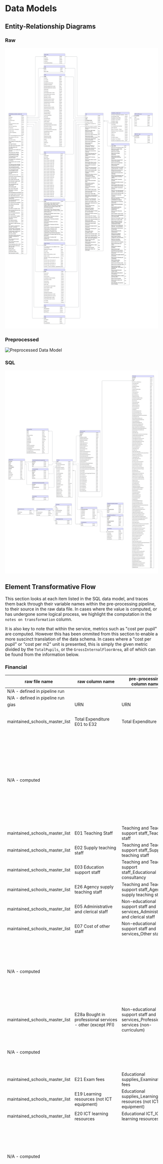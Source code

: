 # Data Models

## Entity-Relationship Diagrams

### Raw

![Raw Data Model](./images/fbit_raw_data_model.png)

### Preprocessed

![Preprocessed Data Model](./images/fbit_preprocessed_data_model.png)
### SQL

![SQL Data Model](./images/fbit_sql_data_model.png)


## Element Transformative Flow

This section looks at each item listed in the SQL data model, and traces them back through their variable names within the pre-processing pipeline, to their source in the raw data file. In cases where the value is computed, or has undergone some logical process, we highlight the computation in the `notes on transformation` column.

It is also key to note that within the service, metrics such as "cost per pupil" are computed. However this has been ommited from this section to enable a more suscinct translation of the data schema. In cases where a "cost per pupil" or "cost per m2" unit is presented, this is simply the given metric divided by the `TotalPupils`, or the `GrossInternalFloorArea`, all of which can be found from the information below.


### Financial

|  raw file name |  raw column name |  pre-processing column name | sql table column name |  notes on transformation |
|------------------|----------------|-----------------------------|-----------------------|--------------------------|
|     N/A - defined in pipeline run |   |        | RunType  |    |
|     N/A - defined in pipeline run |   |        | RunId  |    |
|     gias| URN  |     URN    |URN  |    |
|maintained_schools_master_list| Total Expenditure  E01 to E32  |     Total Expenditure    |TotalExpenditure  |  E30 Direct revenue financing (revenue contributions to capital) is not included in this summation    |  
|N/A - computed     |   |   |TotalTeachingSupportStaffCosts |Computed as the sum of Teaching and Teaching support, staff_Teaching staff, Teaching and Teaching support staff_Supply teaching staff, Teaching and Teaching support staff_Educational consultancy, Teaching and Teaching support staff_Education support staff, Teaching and Teaching support staff_Agency supply teaching staff|  
|maintained_schools_master_list| E01  Teaching Staff |    Teaching and Teaching support staff_Teaching staff    |TeachingStaffCosts  ||  
|maintained_schools_master_list| E02  Supply teaching staff  |     Teaching and Teaching support staff_Supply teaching staff    |SupplyTeachingStaffCosts  ||  
|maintained_schools_master_list|E03 Education support staff  |Teaching and Teaching support staff_Educational consultancy    |EducationSupportStaffCosts  ||  
|maintained_schools_master_list| E26 Agency supply teaching staff  |     Teaching and Teaching support staff_Agency supply teaching staff    |AgencySupplyTeachingStaffCosts  ||  
|maintained_schools_master_list| E05 Administrative and clerical staff  |     Non-educational support staff and services_Administrative and clerical staff    |AdministrativeClericalStaffCosts  ||
|maintained_schools_master_list| E07  Cost of other staff  |     Non-educational support staff and services_Other staff    |OtherStaffCosts  ||  
|N/A - computed|   |   |TotalNonEducationalSupportStaffCosts |Computed as the sum of Non-educational support staff and services_Administrative and clerical staff, Non-educational support staff and services_Other staff, Non-educational support staff and services_Professional services (non-curriculum)     |  
|maintained_schools_master_list| E28a  Bought in professional services - other (except PFI)  |     Non-educational support staff and services_Professional services (non-curriculum)    |ProfessionalServicesNonCurriculumCosts  ||  
|N/A - computed|   |   |TotalEducationalSuppliesCosts | Computed as the sum of Educational supplies_Examination fees, Educational supplies_Learning resources (not ICT equipment)   |  
|maintained_schools_master_list| E21  Exam fees  |     Educational supplies_Examination fees    |ExaminationFeesCosts  ||  
|maintained_schools_master_list| E19  Learning resources (not ICT equipment)  |     Educational supplies_Learning resources (not ICT equipment)    |LearningResourcesNonIctCosts  ||  
|maintained_schools_master_list| E20  ICT learning resources  |     Educational ICT_ICT learning resources    |LearningResourcesIctCosts  ||  
|N/A - computed|   |   |TotalPremisesStaffServiceCosts    |Computed as the sum of Premises staff and services_Cleaning and caretaking, Premises staff and services_Maintenance of premises, Premises staff and services_Other occupation costs, Premises staff and services_Premises staff |  
|maintained_schools_master_list| E14  Cleaning and caretaking  |     Premises staff and services_Cleaning and caretaking    |CleaningCaretakingCosts  ||  
|maintained_schools_master_list| E12  Building maintenance and improvement  |     Premises staff and services_Maintenance of premises    |MaintenancePremisesCosts  ||  
|maintained_schools_master_list| E18  Other occupation costs  |     Premises staff and services_Other occupation costs    |OtherOccupationCosts  ||  
|maintained_schools_master_list| E04  Premises staff  |     Premises staff and services_Premises staff    |PremisesStaffCosts  ||  
|N/A - computed|   |   |TotalUtilitiesCosts  |Computed as the sum of Utilities_Energy, Utilities_Water and sewerage|  
|maintained_schools_master_list| E16  Energy  |     Utilities_Energy    |EnergyCosts  ||  
|maintained_schools_master_list| E15  Water and sewerage  |     Utilities_Water and sewerage    |WaterSewerageCosts  ||  
|maintained_schools_master_list| E22 Administrative supplies  |     Administrative supplies_Administrative supplies (non educational)    |AdministrativeSuppliesNonEducationalCosts  ||  
|N/A - computed|   |   |TotalGrossCateringCosts |    Computed as the sum of Catering staff and supplies_Catering staff, Catering staff and supplies_Catering supplies     |  
|maintained_schools_master_list| E06 Catering staff  |     Catering staff and supplies_Catering staff    |CateringStaffCosts  ||  
|maintained_schools_master_list| E25  Catering supplies  |     Catering staff and supplies_Catering supplies    |CateringSuppliesCosts  ||  
|N/A - computed|   |   |TotalOtherCosts  |Computed as the sum of,Other costs_Other insurance premiums,Other costs_Direct revenue financing,Other costs_Grounds maintenance,Other costs_Indirect employee expense,Other costs_Interest charges for loan and bank,Other costs_PFI charges,Other costs_Rent and rates,Other costs_Special facilities,Other costs_Staff development and training,Other costs_Staff-related insurance,Other costs_Supply teacher insurance
|maintained_schools_master_list| E23  Other insurance premiums  |     Other costs_Other insurance premiums    |OtherInsurancePremiumsCosts  ||  
|maintained_schools_master_list| E30 Direct revenue financing (revenue contributions to capital)  |     Other costs_Direct revenue financing    |DirectRevenueFinancingCosts  ||  
|maintained_schools_master_list| E13  Grounds maintenance and improvement  |     Other costs_Grounds maintenance    |GroundsMaintenanceCosts  ||  
|maintained_schools_master_list| E08  Indirect employee expenses  |     Other costs_Indirect employee expenses    |IndirectEmployeeExpenses  ||  
|maintained_schools_master_list| E29  Loan interest  |     Other costs_Interest charges for loan and bank    |InterestChargesLoanBank  ||  
|maintained_schools_master_list| E28b Bought in professional services - other (PFI)  |     Other costs_PFI charges    |PrivateFinanceInitiativeCharges  ||  
|maintained_schools_master_list| E17  Rates  |     Other costs_Rent and rates    |RentRatesCosts  ||  
|maintained_schools_master_list| E24  Special facilities  |     Other costs_Special facilities    |SpecialFacilitiesCosts  ||  
|maintained_schools_master_list| E09  Development and training  |     Other costs_Staff development and training    |StaffDevelopmentTrainingCosts  ||  
|maintained_schools_master_list| E11  Staff related insurance  |     Other costs_Staff-related insurance    |StaffRelatedInsuranceCosts  ||  
|maintained_schools_master_list| E10  Supply teacher insurance  |     Other costs_Supply teacher insurance    |SupplyTeacherInsurableCosts  ||  
|maintained_schools_master_list| E31  Community focused school staff  |     Other costs_School staff    |CommunityFocusedSchoolStaff  ||  
|maintained_schools_master_list| E32 Community focused school costs  |     Other costs_School costs    |CommunityFocusedSchoolCosts  ||  
|N/A - computed|   |   |TotalTeachingSupportStaffCosts  |Computed as the sum of Teaching and Teaching support staff_Teaching staff, Teaching and Teaching support staff_Supply teaching staff, Teaching and Teaching support staff_Educational consultancy, Teaching and Teaching support staff_Education support staff, Teaching and Teaching support staff_Agency supply teaching staff  ||   
|maintained_schools_master_list| E27  Bought in professional services - curriculum  |     Teaching and Teaching support staff_Educational consultancy    |EducationalConsultancyCosts  ||  
|N/A - computed|   |   |TotalNonEducationalSupportStaffCosts  |Computed as the sum of Non-educational support staff and services_Administrative and clerical staff, Non-educational support staff and services_Other staff, Non-educational support staff and services_Professional services (non-curriculum)    |
|maintained_schools_master_list| E23  Other insurance premiums  |     Other costs_Other insurance premiums    |OtherInsurancePremiumsCosts  ||  
|  maintained_schools_master_list  | Direct Grant  |     Income_Direct grants    | DirectGrants  |   |
|     N/A - computed |    |     Income_Pre Post 16    |  PrePost16Funding  |   Computed from the sum of I01  Funds delegated by the LA, I02  Funding for 6th form students	 |
|     maintained_schools_master_list | I06  Other government grants  |     Income_Other DFE grants    |OtherDfeGrants  |    |
|     maintained_schools_master_list | I07  Other grants and payments  |     Income_Other grants    |OtherIncomeGrants  |    |
|     maintained_schools_master_list | N/A - not in maintained schools dataset  |     Income_Government source    |GovernmentSource  |    |
|     maintained_schools_master_list | Community Grants  |     Income_Other Revenue Income    |CommunityGrants  |    |
|     maintained_schools_master_list | N/A - not in maintained schools dataset  |     Income_Academies    |Academies  |    |
|     maintained_schools_master_list | Self Generated Funding  |     Income_Total self generated funding    |TotalSelfGeneratedFunding  |    |
|     maintained_schools_master_list | I08  Income from facilities and services  |     Income_Facilities and services    |IncomeFacilitiesServices  |    |
|     maintained_schools_master_list | I09  Income from catering  |     Income_Catering services    |IncomeCateringServices  |    |
|     maintained_schools_master_list | I13  Donations and or private funds  |     Income_Donations and voluntary funds    |DonationsVoluntaryFunds  |    |
|     maintained_schools_master_list | I10  Receipts from supply teacher insurance claims  |     Income_Receipts supply teacher insurance    |ReceiptsSupplyTeacherInsuranceClaims  |    |
|     maintained_schools_master_list | N/A - not in maintained schools dataset  |     Income_Investment income    |InvestmentIncome  |    |
|     maintained_schools_master_list | N/A - not in maintained schools dataset  |     Income_Other self-generated income    |OtherSelfGeneratedIncome  |    |
|     N/A - computed |   |        | InYearBalance  | Computed as (Total Income   I01 to I18) - (Total Expenditure  E01 to E32)   |
|     maintained_schools_master_list | Revenue Reserve   B01 plus B02 plus B06  |    Revenue reserve    | RevenueReserve  |    |
|     N/A - computed |   |  Income_Total grant funding | TotalGrantFunding | Computed as the sum of Direct Grant, Community Grants ,Targeted Grants   |
|     maintained_schools_master_list | Targeted Grants  |        |  | Only used in TotalGrantFunding computation   |
|     maintained_schools_master_list | Total Income   I01 to I18  |    Total Income    | TotalIncome |    |
|     1a | Period covered by return (months)  |    Period covered by return    | PeriodCoveredByReturn
  | 1e   |
|     N/A - computed |   |    Financial Position    | FinancialPosition  | Assigned based off the In Year Balance value   |
|     N/A - computed |   |    Trust Financial Position    | TrustPosition  | Assinged based off the Trust Balance   |
|     gias | TypeOfEstablishment (name)  |    TypeOfEstablishment (name)    | EstablishmentType  |    |



	
		

### Non-financial

|  raw file name |  raw column name |  pre-processing column name | sql table column name |  notes on transformation |
|------------------|----------------|-----------------------------|-----------------------|--------------------------|
|     N/A - defined in pipeline run |   |        | RunType  |    |
|     N/A - defined in pipeline run |   |        | RunId  |    |
|     census_pupils| fte pupils  |     Number of pupils    |TotalPupils  |    |
|     census_pupils| % of pupils known to be eligible for free school meals  |     Percentage Free school meals    |PercentFreeSchoolMeals  |    |
|     sen| Total pupils  |     N/A - used in computation    |N/A - used in computation  |    |
|     sen| SEN support  |N/A - used in computation   |N/A - used in computation  |    |
|  sen| EHC plan  |  N/A - used in computation |N/A - used in computation  |    |
|     N/A - computed|   |     Percentage SEN| PercentSpecialEducationNeeds|   Percentage SEN computed as ((EHC plan + SEN support) / Total pupils) * 100.0 |
|     cdc| GIFA  |     Total Internal Floor Area    |TotalInternalFloorArea  |   TotalInternalFloorArea is the aggregated sum of the floor area of each building associated with a single URN |
|     census_workforce| Total School Workforce (Full-Time Equivalent)  |     Total School Workforce (Full-Time Equivalent)    |WorkforceFTE  ||  
| census_workforce    | Total Number of Teachers (Full-Time Equivalent)  |     Total Number of Teachers (Full-Time Equivalent)    |TeachersFTE  ||  
| census_workforce    | Teachers with Qualified Teacher Status (%) (Headcount)  |     Teachers with Qualified Teacher Status (%) (Headcount)    |PercentTeacherWithQualifiedStatus  ||  
| census_workforce    | Total Number of Teachers in the Leadership Group (Full-time Equivalent)  |     Total Number of Teachers in the Leadership Group (Full-time Equivalent)    |SeniorLeadershipFTE  ||  
|   census_workforce  | Total Number of Teaching Assistants (Full-Time Equivalent)  |     Total Number of Teaching Assistants (Full-Time Equivalent)    |TeachingAssistantFTE  ||  
|  census_workforce   | Total Number of Non-Classroom-based School Support Staff, (Other school support staff plus Administrative staff plus Technicians and excluding Auxiliary staff (Full-Time Equivalent)  |     NonClassroomSupportStaffFTE    |NonClassroomSupportStaffFTE  ||  
|  census_workforce   | Total Number of Auxiliary Staff (Full-Time Equivalent)  |     Total Number of Auxiliary Staff (Full-Time Equivalent)    |AuxiliaryStaffFTE  ||  
|   census_workforce  | Total School Workforce (Headcount)  |     Total School Workforce (Headcount)    |WorkforceHeadcount  ||  
|     1a | 1b  |    1c    | 1d  | 1e   |
|     1a | 1b  |    1c    | 1d  | 1e   |
|     1a | 1b  |    1c    | 1d  | 1e   |
|     1a | 1b  |    1c    | 1d  | 1e   |
|     1a | 1b  |    1c    | 1d  | 1e   |
|     1a | 1b  |    1c    | 1d  | 1e   |
|     1a | 1b  |    1c    | 1d  | 1e   |
|     1a | 1b  |    1c    | 1d  | 1e   |

### School


|  raw file name |  raw column name |  pre-processing column name | sql table column name |  notes on transformation |
|------------------|----------------|-----------------------------|-----------------------|--------------------------|
|     gias| URN  |     URN    |URN  |    |
|     gias| Street  |     Street    |AddressStreet  |    |
|     gias| Locality  |     Locality    |AddressLocality  |    |
|     gias| Address3  |     Address3    |AddressLine3  |    |
|     gias| Town  |     Town    |AddressTown  |    |
|     gias| County (name)  |     County (name)    |AddressCounty  |    |
|     gias| Postcode  |     Postcode    |AddressPostcode  |    |
|     gias| TelephoneNum  |     TelephoneNum    |Telephone  |    |
|     gias| LA (name)  |     LA Name    |LAName  |    |
|     gias| SchoolWebsite  |     SchoolWebsite    |Website  |    |
|     gias | EstablishmentName  |    EstablishmentName    | SchoolName  | 1e   |
|     academies_master_list | Company Registration Number  |    Company Registration Number    | TrustCompanyNumber  | 1e   |
|     academies_master_list | Academy Trust Name  |    Trust Name    | TrustName  | 1e   |
|     N/A - undefined | N/A  |    N/A    | FederaitonLeadURN  | 1e   |
|     gias | LA (code)  |    LA Code    | LACode  | 1e   |
|     maintained_schools_master_list | London Weighting  |    London Weighting    | LondonWeighting  | 1e   |
|     N/A - computed |   |    Finance Type    | FinanceType  | Set during the preprocessing pipeline during the respective academy / maintained schools run   |
|     maintained_schools_master_list | Overall Phase  |    Overall Phase    | OverallPhase  | 1e   |
|     gias | TypeOfEstablishment (name)  |    TypeOfEstablishment (name)    | SchoolType  | 1e   |
|     gias | OfficialSixthForm (name)  |    Has Sixth Form    | HasSixthForm  | Assinged through boolean logic operation   |
|     gias | NurseryProvision (name)  |    Has Nursery    | HasNursery  | Assigned through boolean logic operation  |
|     maintained_schools_master_list | PFI  |    Is PFI    | IsPFISchool  | Assigned through boolean logic operation   |
|     gias | OfstedLastInsp  |    OfstedLastInsp    | OfstedDate  | 1e   |
|     gias | OfstedRating (name)  |    OfstedRating (name)    | OfstedDescription  | 1e   |



### MetricRAG

|  raw file name |  raw column name |  pre-processing column name | sql table column name |  notes on transformation |
|------------------|----------------|-----------------------------|-----------------------|--------------------------|
|     N/A - defined in pipeline run |   |        | RunType  |    |
|     N/A - defined in pipeline run |   |        | RunId  |    |
|     gias| URN  |     URN    |URN  |    |
|     1a | 1b  |    1c    | Category  | 1e   |
|     1a | 1b  |    1c    | Subcategory  | 1e   |
|     N/A - defined in pipeline run |   |        | SetType  |  SetType may take values such as: unmixed or mixed  |
|     1a | 1b  |    1c    | Value  | 1e   |
|     1a | 1b  |    1c    | Mean  | 1e   |
|     1a | 1b  |    1c    | DiffMean  | 1e   |
|     1a | 1b  |    1c    | PercentDiff  | 1e   |
|     1a | 1b  |    1c    | Percentile  | 1e   |
|     1a | 1b  |    1c    | Decile  | 1e   |
|     1a | 1b  |    1c    | RAG  | 1e   |

### UserDefinedSchoolComparatorSet

|  raw file name |  raw column name |  pre-processing column name | sql table column name |  notes on transformation |
|------------------|----------------|-----------------------------|-----------------------|--------------------------|
|     N/A - defined in pipeline run |   |        | RunType  |    |
|     N/A - defined in pipeline run |   |        | RunId  |    |
|     gias| URN  |     URN    |URN  |    |
|     1a | 1b  |    1c    | Set  | 1e   |

### ComparatorSet

|  raw file name |  raw column name |  pre-processing column name | sql table column name |  notes on transformation |
|------------------|----------------|-----------------------------|-----------------------|--------------------------|
|     N/A - defined in pipeline run |   |        | RunType  |    |
|     N/A - defined in pipeline run |   |        | RunId  |    |
|     gias| URN  |     URN    |URN  |    |
|     N/A - defined in pipeline run |   |        | SetType  |  SetType may take values such as: unmixed or mixed  |
|     1a | 1b  |    1c    | Pupil  | 1e   |
|     1a | 1b  |    1c    | Building  | 1e   |

### Parameters

|  raw file name |  raw column name |  pre-processing column name | sql table column name |  notes on transformation |
|------------------|----------------|-----------------------------|-----------------------|--------------------------|
|     1a | 1b  |    1c    | Name  | 1e   |
|     1a | 1b  |    1c    | Value  | 1e   |

### SchemaVersions

|  raw file name |  raw column name |  pre-processing column name | sql table column name |  notes on transformation |
|------------------|----------------|-----------------------------|-----------------------|--------------------------|
|     1a | 1b  |    1c    | Id  | 1e   |
|     1a | 1b  |    1c    | ScriptName  | 1e   |
|     1a | 1b  |    1c    | Applied  | 1e   |

### CompletedPipelineRun

|  raw file name |  raw column name |  pre-processing column name | sql table column name |  notes on transformation |
|------------------|----------------|-----------------------------|-----------------------|--------------------------|
|     1a | 1b  |    1c    | Id  | 1e   |
|     1a | 1b  |    1c    | OrchestrationId  | 1e   |
|     1a | 1b  |    1c    | CompletedAt  | 1e   |
|     1a | 1b  |    1c    | Message  | 1e   |

### UserData

|  raw file name |  raw column name |  pre-processing column name | sql table column name |  notes on transformation |
|------------------|----------------|-----------------------------|-----------------------|--------------------------|
|     1a | 1b  |    1c    | Id  | 1e   |
|     1a | 1b  |    1c    | Type  | 1e   |
|     1a | 1b  |    1c    | UserId  | 1e   |
|     1a | 1b  |    1c    | OrganisationType  | 1e   |
|     1a | 1b  |    1c    | OrganisationId  | 1e   |
|     1a | 1b  |    1c    | Status  | 1e   |
|     1a | 1b  |    1c    | Expiry  | 1e   |

### CustomDataSchool

|  raw file name |  raw column name |  pre-processing column name | sql table column name |  notes on transformation |
|------------------|----------------|-----------------------------|-----------------------|--------------------------|
|     1a | 1b  |    1c    | Id  | 1e   |
|     gias| URN  |     URN    |URN  |    |
|     1a | 1b  |    1c    | Data  | 1e   |

### FinancialPlan

|  raw file name |  raw column name |  pre-processing column name | sql table column name |  notes on transformation |
|------------------|----------------|-----------------------------|-----------------------|--------------------------|
|     gias| URN  |     URN    |URN  |    |
|     1a | 1b  |    1c    | Year  | 1e   |
|     1a | 1b  |    1c    | Input  | 1e   |
|     1a | 1b  |    1c    | DeploymentPlan  | 1e   |
|     1a | 1b  |    1c    | Created  | 1e   |
|     1a | 1b  |    1c    | CreatedBy  | 1e   |
|     1a | 1b  |    1c    | UpdatedAt  | 1e   |
|     1a | 1b  |    1c    | UpdatedBy  | 1e   |
|     1a | 1b  |    1c    | IsComplete  | 1e   |
|     1a | 1b  |    1c    | Version  | 1e   |
|     1a | 1b  |    1c    | TeacherContactRatio  | 1e   |
|     1a | 1b  |    1c    | InYearBalance  | 1e   |
|     1a | 1b  |    1c    | InYearBalancePercentIncomeRating  | 1e   |
|     1a | 1b  |    1c    | AverageClassSize  | 1e   |
|     1a | 1b  |    1c    | AverageClassSizeRating  | 1e   |

### Trust

|  raw file name |  raw column name |  pre-processing column name | sql table column name |  notes on transformation |
|------------------|----------------|-----------------------------|-----------------------|--------------------------|
|     1a | 1b  |    1c    | CompanyNumber  | 1e   |
|     1a | 1b  |    1c    | TrustName  | 1e   |
|     1a | 1b  |    1c    | CFOName  | 1e   |
|     1a | 1b  |    1c    | CFOEmail  | 1e   |
|     1a | 1b  |    1c    | OpenDate  | 1e   |
|     1a | 1b  |    1c    | UID  | 1e   |
|     1a | 1b  |    1c    | TrustUPIN  | 1e   |

### LocalAuthority

|  raw file name |  raw column name |  pre-processing column name | sql table column name |  notes on transformation |
|------------------|----------------|-----------------------------|-----------------------|--------------------------|
|     1a | 1b  |    1c    | Code  | 1e   |
|     1a | 1b  |    1c    | Name  | 1e   |

### BudgetForecastReturnMetric

|  raw file name |  raw column name |  pre-processing column name | sql table column name |  notes on transformation |
|------------------|----------------|-----------------------------|-----------------------|--------------------------|
|     N/A - defined in pipeline run |   |        | RunType  |    |
|     N/A - defined in pipeline run |   |        | RunId  |    |
|     1a | 1b  |    1c    | Year  | 1e   |
|     1a | 1b  |    1c    | CompanyNumber  | 1e   |
|     1a | 1b  |    1c    | Metric  | 1e   |
|     1a | 1b  |    1c    | Value  | 1e   |

### BudgetForecastReturn

|  raw file name |  raw column name |  pre-processing column name | sql table column name |  notes on transformation |
|------------------|----------------|-----------------------------|-----------------------|--------------------------|
|     N/A - defined in pipeline run |   |        | RunType  |    |
|     N/A - defined in pipeline run |   |        | RunId  |    |
|     1a | 1b  |    1c    | Year  | 1e   |
|     1a | 1b  |    1c    | CompanyNumber  | 1e   |
|     1a | 1b  |    1c    | Category  | 1e   |
|     1a | 1b  |    1c    | Value  | 1e   |
|     1a | 1b  |    1c    | TotalPupils  | 1e   |

### TrustHistory

|  raw file name |  raw column name |  pre-processing column name | sql table column name |  notes on transformation |
|------------------|----------------|-----------------------------|-----------------------|--------------------------|
|     1a | 1b  |    1c    | Id  | 1e   |
|     1a | 1b  |    1c    | CompanyNumber  | 1e   |
|     1a | 1b  |    1c    | EventDate  | 1e   |
|     1a | 1b  |    1c    | EventName  | 1e   |
|     1a | 1b  |    1c    | AcademicYear  | 1e   |
|     1a | 1b  |    1c    | SchoolURN  | 1e   |
|     1a | 1b  |    1c    | SchoolName  | 1e   |